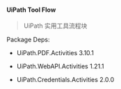 #### UiPath Tool Flow

> UiPath 实用工具流程块



Package Deps: 

- UiPath.PDF.Activities 3.10.1

- UiPath.WebAPI.Activities 1.21.1

- UiPath.Credentials.Activities 2.0.0